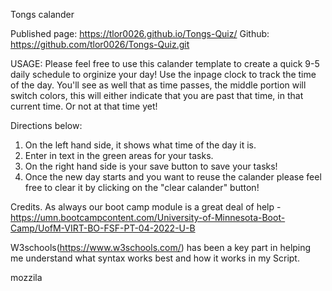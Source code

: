 Tongs calander  

Published page: https://tlor0026.github.io/Tongs-Quiz/
Github: https://github.com/tlor0026/Tongs-Quiz.git

USAGE:
Please feel free to use this calander template to create a quick 9-5 daily schedule to orginize your day! Use the inpage clock to track the time of the day. You'll see as well that as time passes, the middle portion will switch colors, this will either indicate that you are past that time, in that current time. Or not at that time yet!

Directions below:
1. On the left hand side, it shows what time of the day it is.
2. Enter in text in the green areas for your tasks.
3. On the right hand side is your save button to save your tasks!
4. Once the new day starts and you want to reuse the calander please feel free to clear it by clicking on the "clear calander" button!

Credits. 
As always our boot camp module is a great deal of help -https://umn.bootcampcontent.com/University-of-Minnesota-Boot-Camp/UofM-VIRT-BO-FSF-PT-04-2022-U-B

W3schools(https://www.w3schools.com/) has been a key part in helping me understand what syntax works best and how it works in my Script.

mozzila
